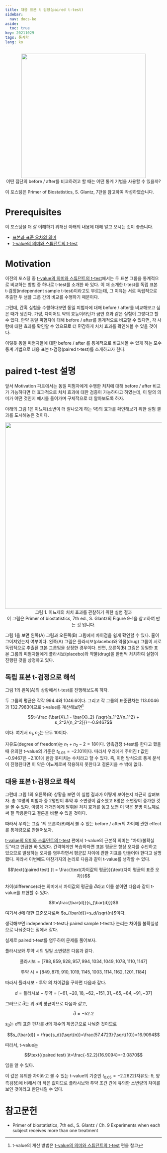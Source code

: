 ```yaml
---
title: 대응 표본 t 검정(paired t-test)
sidebar:
  nav: docs-ko
aside:
  toc: true
key: 20211029
tags: 통계학
lang: ko
---
```


<p align = "center">
  <img width = "400" src = "https://raw.githubusercontent.com/angeloyeo/angeloyeo.github.io/master/pics/2021-10-29-paired_t_test/pic0.png">
  <br>
  어떤 집단의 before / after를 비교하려고 할 때는 어떤 통계 기법을 사용할 수 있을까?
</p>

이 포스팅은 Primer of Biostatistics, S. Glantz, 7판을 참고하여 작성하였습니다.

# Prerequisites

이 포스팅을 더 잘 이해하기 위해선 아래의 내용에 대해 알고 오시는 것이 좋습니다.

* [표본과 표준 오차의 의미](https://angeloyeo.github.io/2020/02/12/standard_error.html)
* [t-value의 의미와 스튜던트의 t-test](https://angeloyeo.github.io/2020/02/13/Students_t_test.html)

# Motivation

이전의 포스팅 중 [t-value의 의미와 스튜던트의 t-test](https://angeloyeo.github.io/2020/02/13/Students_t_test.html)에서는 두 표본 그룹을 통계적으로 비교하는 방법 중 하나로 t-test를 소개한 바 있다. 이 때 소개한 t-test를 독립 표본 t-검정(independent sample t-test)이라고도 부르는데, 그 이유는 서로 독립적으로 추출한 두 샘플 그룹 간의 비교를 수행하기 때문이다.

그런데, 간혹 실험을 수행하다보면 동일 피험자에 대해 before / after를 비교해보고 싶은 때가 생긴다. 가령, 다이어트 약의 효능이라던가 금연 효과 같은 실험이 그렇다고 할 수 있다. 만약 동일 피험자에 대해 before / after를 통계적으로 비교할 수 있다면, 각 사람에 대한 효과를 확인할 수 있으므로 더 민감하게 처치 효과를 확인해볼 수 있을 것이다.

이렇듯 동일 피험자들에 대한 before / after 를 통계적으로 비교해볼 수 있게 하는 모수 통계 기법으로 대응 표본 t-검정(paired t-test)를 소개하고자 한다.

# paired t-test 설명

앞서 Motivation 파트에서는 동일 피험자에게 수행한 처치에 대해 before / after 비교가 가능하다면 더 효과적으로 처치 효과에 대한 검증이 가능하다고 하였는데, 이 말의 의미가 어떤 것인지 예시를 들어가며 구체적으로 더 알아보도록 하자.

아래의 그림 1은 이뇨제(소변이 더 잘나오게 하는 약)의 효과를 확인해보기 위한 실험 결과를 도시해놓은 것이다.

<p align = "center">
  <img width = "600" src = "https://raw.githubusercontent.com/angeloyeo/angeloyeo.github.io/master/pics/2021-10-29-paired_t_test/pic1.png">
  <br>
  그림 1. 이뇨제의 처치 효과를 관찰하기 위한 실험 결과
  <br>
  이 그림은 Primer of biostatistics, 7th ed., S. Glantz의 Figure 9-1을 참고하여 만든 것 입니다.
</p>

그림 1을 보면 왼쪽(A) 그림과 오른쪽(B) 그림에서 차이점을 쉽게 확인할 수 있다. 줄이 그어져있는지 여부이다. 왼쪽(A) 그림은 플라시보(placebo)와 약물(drug) 그룹이 서로 독립적으로 추출된 표본 그룹임을 상정한 경우이다. 반면, 오른쪽(B) 그림은 동일한 표본 그룹의 피험자들에게 플라시보(placebo)와 약물(drug)을 한번씩 처치하여 실험이 진행된 것을 상정하고 있다.

## 독립 표본 t-검정으로 해석

그림 1의 왼쪽(A)의 상황에서 t-test를 진행해보도록 하자. 

두 그룹의 평균은 각각 994.4와 1046.6이다. 그리고 각 그룹의 표준편차는 113.0046과 132.7983이므로 t-value를 계산해보면[^1]

[^1]: t-value의 계산 방법은 [t-value의 의미와 스튜던트의 t-test](https://angeloyeo.github.io/2020/02/13/Students_t_test.html) 편을 참고

$$t=\frac
{\bar{X}_1 - \bar{X}_2}
{\sqrt{s_1^2/{n_1^2} + s_2^2/{n_2^2}}}=-0.9467$$

이다. 여기서 $n_1, n_2$는 모두 10이다.

자유도(degree of freedom)는 $n_1+n_2-2=18$이다. 양측검정 t-test를 한다고 했을 때 유의한 t-value의 기준은 $t_{0.05}=-2.101$이다. 따라서 우리에게 주어진 $t$ 값인 $-0.9467$은 $-2.101$에 한참 못미치는 수치라고 할 수 있다. 즉, 이런 방식으로 통계 분석이 진행된다면 이 약은 이뇨제로써 작용하지 못한다고 결론지을 수 밖에 없다.

## 대응 표본 t-검정으로 해석

그런데 그림 1의 오른쪽(B) 상황을 보면 이 실험 결과가 어떻게 보이는지 차근히 살펴보자. 총 10명의 피험자 중 2명만이 투약 후 소변량이 감소했고 8명은 소변량이 증가한 것을 볼 수 있다. 이렇게 개개인에게 발휘된 처치 효과를 놓고 보면 이 약은 분명 이뇨제로써 잘 작용한다고 결론을 바꿀 수 있을 것이다.

따라서 우리는 그림 1의 오른쪽(B)에서 볼 수 있는 before / after의 차이에 관한 effect를 통계량으로 만들어보자. 

[t-value의 의미와 스튜던트의 t-test](https://angeloyeo.github.io/2020/02/13/Students_t_test.html) 편에서 t-value의 근본적 의미는 "차이/불확실도"라고 언급한 바 있었다. 간략하게만 복습하자면 표본 평균은 항상 오차를 수반하고 있으므로 발생하는 오차를 염두하면서 평균값 차이에 관한 지표를 만들어야 한다고 설명했다. 따라서 이번에도 마찬가지의 논리로 다음과 같이 t-value를 생각할 수 있다.

$$\text{(paired test) }t = \frac{\text{차이값의 평균}}{\text{차이 평균의 표준 오차}}$$

차이(difference)라는 의미에서 차이값의 평균을 $\bar{d}$라고 이름 붙이면 다음과 같이 t-value를 표현할 수 있다.

$$t=\frac{\bar{d}}{s_{\bar{d}}}$$

여기서 $\bar{d}$에 대한 표준오차로써 $s_{\bar{d}}=s_d/\sqrt{n}$이다.

생각해보면 independent t-test나 paired sample t-test나 논리는 차이를 불확실성으로 나눠준다는 점에서 같다.

실제로 paired t-test를 염두하여 문제를 풀어보자.

플라시보와 투약 시의 일일 소변량은 다음과 같다.

$$\text{플라시보}= [788, 859, 928, 957, 994, 1034, 1049, 1078, 1110, 1147]$$

$$\text{투약 시} = [849, 879, 910, 1019, 1145, 1003, 1114, 1162, 1201, 1184]$$

따라서 플라시보 - 투약 의 차이값을 구하면 다음과 같다.

$$d = \text{플라시보}-\text{투약}=[-61, -20, 18, -62, -151, 31, -65, -84, -91, -37]$$

그러므로 $\bar{d}$는 위 $d$의 평균이므로 다음과 같고,

$$\bar{d} = -52.2$$

$s_{\bar{d}}$는 $d$의 표준 편차를 $d$의 개수의 제곱근으로 나눠준 것이므로

$$s_{\bar{d}} = \frac{s_d}{\sqrt{n}}=\frac{57.4723}{\sqrt{10}}=16.9094$$

따라서, t-value는

$$\text{(paired test) }t=\frac{-52.2}{16.9094}=-3.0870$$

임을 알 수 있다.

이 값은 유의한 차이라고 볼 수 있는 t-value의 기준인 $t_{0.05}=-2.2622$(자유도: 9, 양측검정)에 비해서 더 작은 값이므로 플라시보와 투약 조건 간에 유의한 소변량의 차이를 보인 것이라고 판단내릴 수 있다.

# 참고문헌

* Primer of biostatistics, 7th ed., S. Glantz / Ch. 9 Experiments when each subject receives more than one treatment